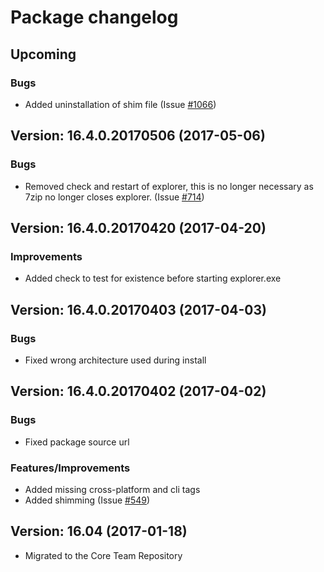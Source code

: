 # Package changelog

## Upcoming
### Bugs
- Added uninstallation of shim file (Issue [#1066][i1066])

## Version: 16.4.0.20170506 (2017-05-06)
### Bugs
- Removed check and restart of explorer, this is no longer necessary as 7zip no longer closes explorer. (Issue [#714][i714])

## Version: 16.4.0.20170420 (2017-04-20)
### Improvements
- Added check to test for existence before starting explorer.exe

## Version: 16.4.0.20170403 (2017-04-03)
### Bugs
- Fixed wrong architecture used during install

## Version: 16.4.0.20170402 (2017-04-02)
### Bugs
- Fixed package source url

### Features/Improvements
- Added missing cross-platform and cli tags
- Added shimming (Issue [#549][i549])

## Version: 16.04 (2017-01-18)
- Migrated to the Core Team Repository

[i714]: https://github.com/chocolatey/chocolatey-coreteampackages/issues/714
[i549]: https://github.com/chocolatey/chocolatey-coreteampackages/issues/549
[i1066]: https://github.com/chocolatey/chocolatey-coreteampackages/issues/1066
